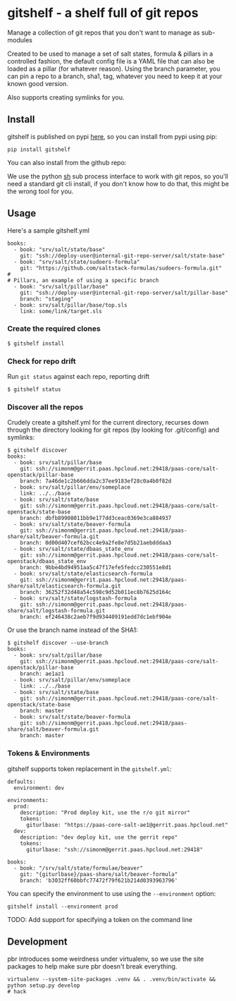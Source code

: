 # gitshelf - a shelf full of git repos

Manage a collection of git repos that you don't want to manage as sub-modules

Created to be used to manage a set of salt states, formula & pillars in a controlled fashion, the default config file is a YAML file that can also be loaded as a pillar (for whatever reason).
Using the branch parameter, you can pin a repo to a branch, sha1, tag, whatever you need to keep it at your known good version.

Also supports creating symlinks for you.



## Install

gitshelf is published on pypi [here](https://pypi.python.org/pypi/gitshelf), so you can install from pypi using pip:

    pip install gitshelf


You can also install from the github repo:


We use the python [sh](https://pypi.python.org/pypi/sh) sub process interface  to work with git repos, so you'll need a standard git cli install, if you don't know how to do that, this might be the wrong tool for you.

## Usage

Here's a sample gitshelf.yml

    books:
      - book: "srv/salt/state/base"
        git: "ssh://deploy-user@internal-git-repo-server/salt/state-base"
      - book: "srv/salt/state/sudoers-formula"
        git: "https://github.com/saltstack-formulas/sudoers-formula.git"
    #
    # Pillars, an example of using a specific branch
      - book: "srv/salt/pillar/base"
        git: "ssh://deploy-user@internal-git-repo-server/salt/pillar-base"
        branch: "staging"
      - book: srv/salt/pillar/base/top.sls
        link: some/link/target.sls


### Create the required clones

    $ gitshelf install

### Check for repo drift

Run `git status` against each repo, reporting drift

    $ gitshelf status

### Discover all the repos
Crudely create a gitshelf.yml for the current directory, recurses down through the directory looking for git repos (by looking for .git/config) and symlinks:

    $ gitshelf discover
    books:
      - book: srv/salt/pillar/base
        git: ssh://simonm@gerrit.paas.hpcloud.net:29418/paas-core/salt-openstack/pillar-base
        branch: 7a46de1c2b666dda2c37ee9183ef28c0a4b0f82d
      - book: srv/salt/pillar/env/someplace
        link: ../../base
      - book: srv/salt/state/base
        git: ssh://simonm@gerrit.paas.hpcloud.net:29418/paas-core/salt-openstack/state-base
        branch: dbfb89908011bb9e177dd3ceac0369e3ca884937
      - book: srv/salt/state/beaver-formula
        git: ssh://simonm@gerrit.paas.hpcloud.net:29418/paas-share/salt/beaver-formula.git
        branch: 0d00d407cef62bcc4e9a2fe8e7d5b21aebdddaa3
      - book: srv/salt/state/dbaas_state_env
        git: ssh://simonm@gerrit.paas.hpcloud.net:29418/paas-core/salt-openstack/dbaas_state_env
        branch: 9bbe4bd94951aa5c47f17efe5fedcc230551e8d1
      - book: srv/salt/state/elasticsearch-formula
        git: ssh://simonm@gerrit.paas.hpcloud.net:29418/paas-share/salt/elasticsearch-formula.git
        branch: 36252f32d48a54c598c9d52b011ec8b7625d164c
      - book: srv/salt/state/logstash-formula
        git: ssh://simonm@gerrit.paas.hpcloud.net:29418/paas-share/salt/logstash-formula.git
        branch: ef246438c2aeb7f9d934409191edd7dc1ebf904e

Or use the branch name instead of the SHA1:

    $ gitshelf discover --use-branch
    books:
      - book: srv/salt/pillar/base
        git: ssh://simonm@gerrit.paas.hpcloud.net:29418/paas-core/salt-openstack/pillar-base
        branch: ae1az1
      - book: srv/salt/pillar/env/someplace
        link: ../../base
      - book: srv/salt/state/base
        git: ssh://simonm@gerrit.paas.hpcloud.net:29418/paas-core/salt-openstack/state-base
        branch: master
      - book: srv/salt/state/beaver-formula
        git: ssh://simonm@gerrit.paas.hpcloud.net:29418/paas-share/salt/beaver-formula.git
        branch: master

### Tokens & Environments
gitshelf supports token replacement in the `gitshelf.yml`:

    defaults:
      environment: dev

    environments:
      prod:
        description: "Prod deploy kit, use the r/o git mirror"
        tokens:
          giturlbase: "https://paas-core-salt-ae1@gerrit.paas.hpcloud.net"
      dev:
        description: "dev deploy kit, use the gerrit repo"
        tokens:
          giturlbase: "ssh://simonm@gerrit.paas.hpcloud.net:29418"

    books:
      - book: "/srv/salt/state/formulae/beaver"
        git: "{giturlbase}/paas-share/salt/beaver-formula"
        branch: 'b3032ff60bbfc77472f79f621b214d0393963796'

You can specify the environment to use using the `--environment` option:

    gitshelf install --environment prod

TODO: Add support for specifying a token on the command line

## Development

pbr introduces some weirdness under virtualenv, so we use the site packages to help make
sure pbr doesn't break everything.

    virtualenv --system-site-packages .venv && . .venv/bin/activate && python setup.py develop
    # hack

